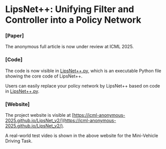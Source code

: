 # LipsNet++: Unifying Filter and Controller into a Policy Network

### [Paper]
The anonymous full article is now under review at ICML 2025.

### [Code]
The code is now visible in [LipsNet++.py](https://github.com/ICML-anonymous-2025/LipsNet_v2/blob/master/LipsNet++.py), which is an executable Python file showing the core code of LipsNet++. 

Users can easily replace your policy network by LipsNet++ based on code in [LipsNet++.py](https://github.com/ICML-anonymous-2025/LipsNet_v2/blob/master/LipsNet++.py).

### [Website]
The project website is visible at [https://icml-anonymous-2025.github.io/LipsNet_v2/](https://icml-anonymous-2025.github.io/LipsNet_v2/).

A real-world test video is shown in the above website for the Mini-Vehicle Driving Task.